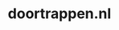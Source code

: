 ---
layout: post
title:  "doortrappen.nl"
internal_url:  "/data/doortrappen.nl.html"
categories: dutchgov
---